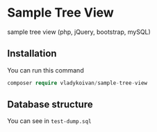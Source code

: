 # Sample Tree View
sample tree view (php, jQuery, bootstrap, mySQL)

## Installation

You can run this command
```php
composer require vladykoivan/sample-tree-view
```

## Database structure

You can see in `test-dump.sql`
